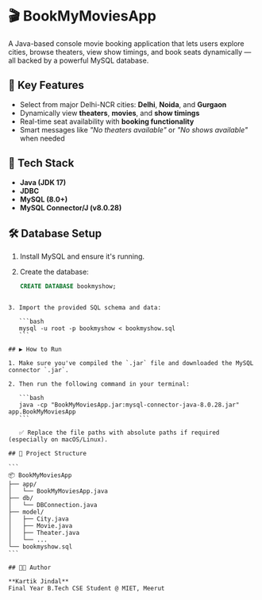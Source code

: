 
# 🎬 BookMyMoviesApp

A Java-based console movie booking application that lets users explore cities, browse theaters, view show timings, and book seats dynamically — all backed by a powerful MySQL database.

## 🌟 Key Features

- Select from major Delhi-NCR cities: **Delhi**, **Noida**, and **Gurgaon**
- Dynamically view **theaters**, **movies**, and **show timings**
- Real-time seat availability with **booking functionality**
- Smart messages like _"No theaters available"_ or _"No shows available"_ when needed

## 🧰 Tech Stack

- **Java (JDK 17)**
- **JDBC**
- **MySQL (8.0+)**
- **MySQL Connector/J (v8.0.28)**

## 🛠️ Database Setup

1. Install MySQL and ensure it's running.
2. Create the database:

   ```sql
   CREATE DATABASE bookmyshow;
````

3. Import the provided SQL schema and data:

   ```bash
   mysql -u root -p bookmyshow < bookmyshow.sql
   ```

## ▶️ How to Run

1. Make sure you've compiled the `.jar` file and downloaded the MySQL connector `.jar`.

2. Then run the following command in your terminal:

   ```bash
   java -cp "BookMyMoviesApp.jar:mysql-connector-java-8.0.28.jar" app.BookMyMoviesApp
   ```

   ✅ Replace the file paths with absolute paths if required (especially on macOS/Linux).

## 📂 Project Structure

```
📦 BookMyMoviesApp
├── app/
│   └── BookMyMoviesApp.java
├── db/
│   └── DBConnection.java
├── model/
│   ├── City.java
│   ├── Movie.java
│   ├── Theater.java
│   └── ...
└── bookmyshow.sql
```

## 👨‍💻 Author

**Kartik Jindal**
Final Year B.Tech CSE Student @ MIET, Meerut

